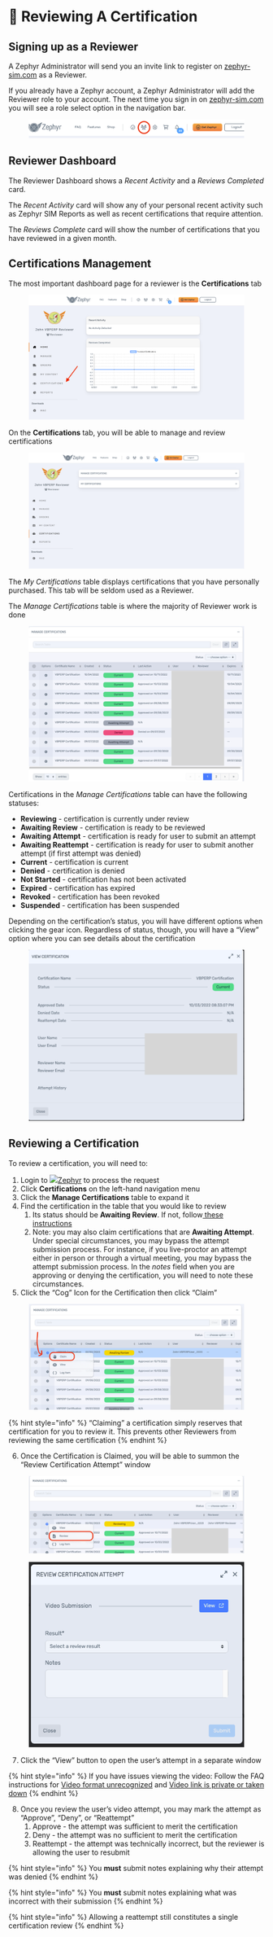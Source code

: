 # 📝 Reviewing A Certification

## Signing up as a Reviewer <a href="#signing-up-as-a-reviewer" id="signing-up-as-a-reviewer"></a>

A Zephyr Administrator will send you an invite link to register on [zephyr-sim.com](http://zephyr-sim.com/) as a Reviewer.

If you already have a Zephyr account, a Zephyr Administrator will add the Reviewer role to your account. The next time you sign in on [zephyr-sim.com](http://zephyr-sim.com/) you will see a role select option in the navigation bar.

<figure><img src="../../../.gitbook/assets/image (13) (1) (1).png" alt=""><figcaption></figcaption></figure>

## Reviewer Dashboard <a href="#reviewer-dashboard" id="reviewer-dashboard"></a>

The Reviewer Dashboard shows a _Recent Activity_ and a _Reviews Completed_ card.

The _Recent Activity_ card will show any of your personal recent activity such as Zephyr SIM Reports as well as recent certifications that require attention.

The _Reviews Complete_ card will show the number of certifications that you have reviewed in a given month.

## Certifications Management <a href="#certifications-management" id="certifications-management"></a>

The most important dashboard page for a reviewer is the **Certifications** tab

<figure><img src="../../../.gitbook/assets/image (1) (1) (1) (1).png" alt=""><figcaption></figcaption></figure>

On the **Certifications** tab, you will be able to manage and review certifications

<figure><img src="../../../.gitbook/assets/image (2) (1) (1) (1).png" alt=""><figcaption></figcaption></figure>

The _My Certifications_ table displays certifications that you have personally purchased. This tab will be seldom used as a Reviewer.

The _Manage Certifications_ table is where the majority of Reviewer work is done

<figure><img src="../../../.gitbook/assets/image (3) (1) (1) (1).png" alt=""><figcaption></figcaption></figure>

Certifications in the _Manage Certifications_ table can have the following statuses:

* **Reviewing** - certification is currently under review
* **Awaiting Review** - certification is ready to be reviewed
* **Awaiting Attempt** - certification is ready for user to submit an attempt
* **Awaiting Reattempt** - certification is ready for user to submit another attempt (if first attempt was denied)
* **Current** - certification is current
* **Denied** - certification is denied
* **Not Started** - certification has not been activated
* **Expired** - certification has expired
* **Revoked** - certification has been revoked
* **Suspended** - certification has been suspended

Depending on the certification’s status, you will have different options when clicking the gear icon. Regardless of status, though, you will have a “View” option where you can see details about the certification

<figure><img src="../../../.gitbook/assets/image (4) (1) (1) (1).png" alt=""><figcaption></figcaption></figure>

## Reviewing a Certification <a href="#reviewing-a-certification" id="reviewing-a-certification"></a>

To review a certification, you will need to:

1. Login to [![](https://zephyr-sim.com/public/favicon-32x32.png)Zephyr](http://zephyr-sim.com/) to process the request
2. Click **Certifications** on the left-hand navigation menu
3. Click the **Manage Certifications** table to expand it
4. Find the certification in the table that you would like to review
   1. Its status should be **Awaiting Review**. If not, follow[ these instructions](https://littlearms.atlassian.net/wiki/spaces/ZW/pages/2506424321?atlOrigin=eyJpIjoiM2E1OWJmY2I4M2MxNGZjODgxNzU2OGExZGM5ZmI2OWMiLCJwIjoiYyJ9#certification-already-being-reviewed)
   2. Note: you may also claim certifications that are **Awaiting Attempt**. Under special circumstances, you may bypass the attempt submission process. For instance, if you live-proctor an attempt either in person or through a virtual meeting, you may bypass the attempt submission process. In the _notes_ field when you are approving or denying the certification, you will need to note these circumstances.
5. Click the “Cog” Icon for the Certification then click “Claim”

<figure><img src="../../../.gitbook/assets/image (5) (1) (1) (1).png" alt=""><figcaption></figcaption></figure>

{% hint style="info" %}
“Claiming” a certification simply reserves that certification for you to review it. This prevents other Reviewers from reviewing the same certification
{% endhint %}

6. Once the Certification is Claimed, you will be able to summon the “Review Certification Attempt” window

<figure><img src="../../../.gitbook/assets/image (6) (1) (1) (1).png" alt=""><figcaption></figcaption></figure>

<figure><img src="../../../.gitbook/assets/image (7) (1) (1) (1).png" alt=""><figcaption></figcaption></figure>

7. Click the “View” button to open the user’s attempt in a separate window

{% hint style="info" %}
If you have issues viewing the video: Follow the FAQ instructions for [Video format unrecognized](https://littlearms.atlassian.net/wiki/spaces/ZW/pages/2506424321?atlOrigin=eyJpIjoiM2E1OWJmY2I4M2MxNGZjODgxNzU2OGExZGM5ZmI2OWMiLCJwIjoiYyJ9#format-unrecognized) and [Video link is private or taken down](https://littlearms.atlassian.net/wiki/spaces/ZW/pages/2506424321?atlOrigin=eyJpIjoiM2E1OWJmY2I4M2MxNGZjODgxNzU2OGExZGM5ZmI2OWMiLCJwIjoiYyJ9#private-link)
{% endhint %}

8. Once you review the user’s video attempt, you may mark the attempt as “Approve”, “Deny”, or “Reattempt”
   1. Approve - the attempt was sufficient to merit the certification
   2. Deny - the attempt was no sufficient to merit the certification
   3. Reattempt - the attempt was technically incorrect, but the reviewer is allowing the user to resubmit

{% hint style="info" %}
You **must** submit notes explaining why their attempt was denied
{% endhint %}

{% hint style="info" %}
You **must** submit notes explaining what was incorrect with their submission
{% endhint %}

{% hint style="info" %}
Allowing a reattempt still constitutes a single certification review
{% endhint %}
